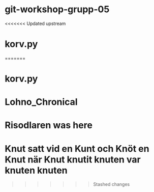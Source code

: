 # git-workshop-grupp-05
<<<<<<< Updated upstream
# korv.py
=======
# korv.py
# Lohno_Chronical
# Risodlaren was here
# Knut satt vid en Kunt och Knöt en Knut när Knut knutit knuten var knuten knuten
>>>>>>> Stashed changes
